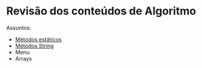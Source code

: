 # Revisão dos conteúdos de Algoritmo

Assuntos:
- [Métodos estáticos](assuntos/metodos.md)
- [Métodos String](assuntos/string.md)
- Menu
- Arrays
  
